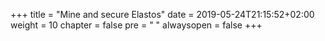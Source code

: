+++
title = "Mine and secure Elastos"
date = 2019-05-24T21:15:52+02:00
weight = 10
chapter = false
pre = "<i class='fa ela-folder'></i> "
alwaysopen = false
+++
